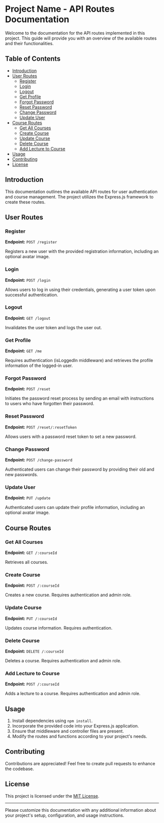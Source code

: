 
# Project Name - API Routes Documentation

Welcome to the documentation for the API routes implemented in this project. This guide will provide you with an overview of the available routes and their functionalities.

## Table of Contents

- [Introduction](#introduction)
- [User Routes](#user-routes)
  - [Register](#register)
  - [Login](#login)
  - [Logout](#logout)
  - [Get Profile](#get-profile)
  - [Forgot Password](#forgot-password)
  - [Reset Password](#reset-password)
  - [Change Password](#change-password)
  - [Update User](#update-user)
- [Course Routes](#course-routes)
  - [Get All Courses](#get-all-courses)
  - [Create Course](#create-course)
  - [Update Course](#update-course)
  - [Delete Course](#delete-course)
  - [Add Lecture to Course](#add-lecture-to-course)
- [Usage](#usage)
- [Contributing](#contributing)
- [License](#license)

## Introduction

This documentation outlines the available API routes for user authentication and course management. The project utilizes the Express.js framework to create these routes.

## User Routes

### Register

**Endpoint:** `POST /register`

Registers a new user with the provided registration information, including an optional avatar image.

### Login

**Endpoint:** `POST /login`

Allows users to log in using their credentials, generating a user token upon successful authentication.

### Logout

**Endpoint:** `GET /logout`

Invalidates the user token and logs the user out.

### Get Profile

**Endpoint:** `GET /me`

Requires authentication (isLoggedIn middleware) and retrieves the profile information of the logged-in user.

### Forgot Password

**Endpoint:** `POST /reset`

Initiates the password reset process by sending an email with instructions to users who have forgotten their password.

### Reset Password

**Endpoint:** `POST /reset/:resetToken`

Allows users with a password reset token to set a new password.

### Change Password

**Endpoint:** `POST /change-password`

Authenticated users can change their password by providing their old and new passwords.

### Update User

**Endpoint:** `PUT /update`

Authenticated users can update their profile information, including an optional avatar image.

## Course Routes

### Get All Courses

**Endpoint:** `GET /:courseId`

Retrieves all courses.

### Create Course

**Endpoint:** `POST /:courseId`

Creates a new course. Requires authentication and admin role.

### Update Course

**Endpoint:** `PUT /:courseId`

Updates course information. Requires authentication.

### Delete Course

**Endpoint:** `DELETE /:courseId`

Deletes a course. Requires authentication and admin role.

### Add Lecture to Course

**Endpoint:** `POST /:courseId`

Adds a lecture to a course. Requires authentication and admin role.

## Usage

1. Install dependencies using `npm install`.
2. Incorporate the provided code into your Express.js application.
3. Ensure that middleware and controller files are present.
4. Modify the routes and functions according to your project's needs.

## Contributing

Contributions are appreciated! Feel free to create pull requests to enhance the codebase.

## License

This project is licensed under the [MIT License](LICENSE).

---

Please customize this documentation with any additional information about your project's setup, configuration, and usage instructions.
